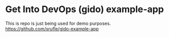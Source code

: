 # Get Into DevOps (gido) example-app

This is repo is just being used for demo purposes.
https://github.com/srufle/gido-example-app